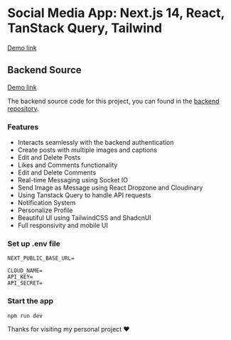 # Social Media App: Next.js 14, React, TanStack Query, Tailwind

[Demo link](...)

## Backend Source

[Demo link](http://13.212.177.233:3000)

The backend source code for this project, you can found in the [backend repository](https://github.com/nammtrong023/social-media-app-be).

### Features

-   Interacts seamlessly with the backend authentication
-   Create posts with multiple images and captions
-   Edit and Delete Posts
-   Likes and Comments functionality
-   Edit and Delete Comments
-   Real-time Messaging using Socket IO
-   Send Image as Message using React Dropzone and Cloudinary
-   Using Tanstack Query to handle API requests
-   Notification System
-   Personalize Profile
-   Beautiful UI using TailwindCSS and ShadcnUI
-   Full responsivity and mobile UI

### Set up .env file

```shell
NEXT_PUBLIC_BASE_URL=

CLOUD_NAME=
API_KEY=
API_SECRET=
```

### Start the app

```shell
npm run dev
```

Thanks for visiting my personal project ❤️

